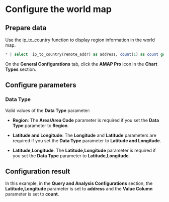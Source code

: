 # Configure the world map
## Prepare data
Use the ip_to_country function to display region information in the world map.
```sql
* | select  ip_to_country(remote_addr) as address, count(1) as count group by address order by count desc limit 10
```

On the **General Configurations** tab, click the **AMAP Pro** icon in the **Chart Types** section.

## Configure parameters
### Data Type
Valid values of the **Data Type** parameter:

- **Region**: The **Area/Area Code** parameter is required if you set the **Data Type** parameter to **Region**.
- **Latitude and Longitude**: The **Longitude** and **Latitude** parameters are required if you set the **Data Type** parameter to **Latitude and Longitude**.

- **Latitude,Longitude**: The **Latitude,Longitude** parameter is required if you set the **Data Type** parameter to **Latitude,Longitude**.

## Configuration result
In this example, in the **Query and Analysis Configurations** section, the **Latitude,Longitude** parameter is set to **address** and the **Value Column** parameter is set to **count**.

<!-- ## Configuration result
![image.png](/img/src/en/visulization/mapPro/heatMap/worldMap01.png) -->


